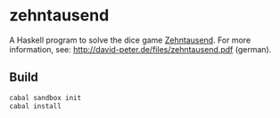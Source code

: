 # zehntausend
A Haskell program to solve the dice game [Zehntausend](http://de.wikipedia.org/wiki/Zehntausend_%28Spiel%29).
For more information, see: http://david-peter.de/files/zehntausend.pdf (german).

## Build

```sh
cabal sandbox init
cabal install
```
